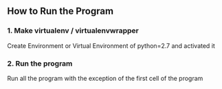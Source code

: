 ## How to Run the Program
 
### 1. Make virtualenv / virtualenvwrapper
Create Environment or Virtual Environment of python=2.7 and activated it

### 2. Run the program
Run all the program with the exception of the first cell of the program
